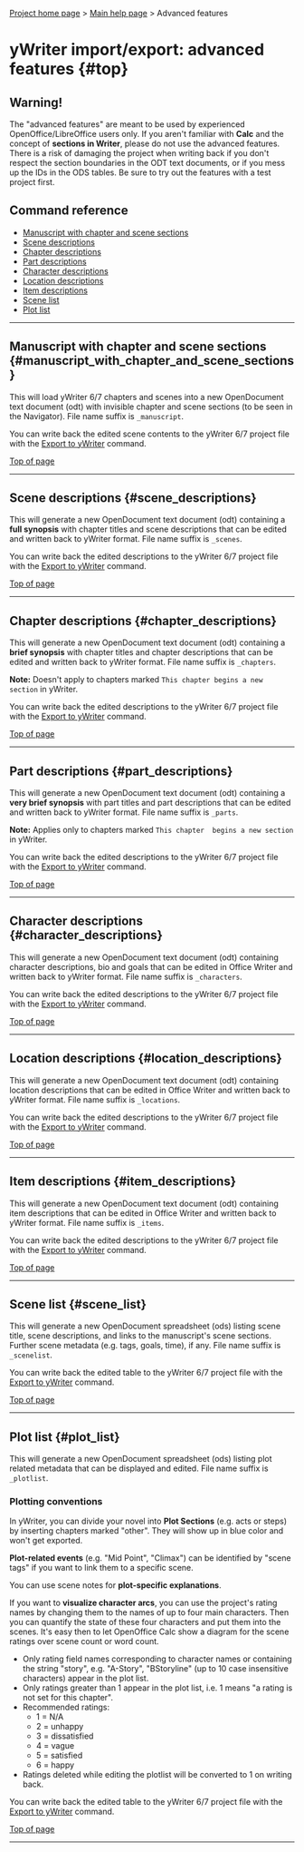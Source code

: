 [Project home page](https://peter88213.github.io/pywoo/) > [Main help page](@help@) > Advanced features

# yWriter import/export: advanced features {#top}

## Warning!

The \"advanced features\" are meant to be used by experienced
OpenOffice/LibreOffice users only. If you aren\'t familiar with **Calc**
and the concept of **sections in Writer**, please do not use the
advanced features. There is a risk of damaging the project when writing
back if you don\'t respect the section boundaries in the ODT text
documents, or if you mess up the IDs in the ODS tables. Be sure to try
out the features with a test project first.

## Command reference

-   [Manuscript with chapter and scene
    sections](#manuscript_with_chapter_and_scene_sections)
-   [Scene descriptions](#scene_descriptions)
-   [Chapter descriptions](#chapter_descriptions)
-   [Part descriptions](#part_descriptions)
-   [Character descriptions](#character_descriptions)
-   [Location descriptions](#location_descriptions)
-   [Item descriptions](#item_descriptions)
-   [Scene list](#scene_list)
-   [Plot list](#plot_list)

------------------------------------------------------------------------

## Manuscript with chapter and scene sections {#manuscript_with_chapter_and_scene_sections}

This will load yWriter 6/7 chapters and scenes into a new OpenDocument
text document (odt) with invisible chapter and scene sections (to be
seen in the Navigator). File name suffix is `_manuscript`.

You can write back the edited scene contents to the yWriter 6/7 project
file with the [Export to yWriter](help.html#export_to_ywriter) command.

[Top of page](#top)

------------------------------------------------------------------------

## Scene descriptions {#scene_descriptions}

This will generate a new OpenDocument text document (odt) containing a
**full synopsis** with chapter titles and scene descriptions that can be
edited and written back to yWriter format. File name suffix is
`_scenes`.

You can write back the edited descriptions to the yWriter 6/7 project
file with the [Export to yWriter](help.html#export_to_ywriter) command.

[Top of page](#top)

------------------------------------------------------------------------

## Chapter descriptions {#chapter_descriptions}

This will generate a new OpenDocument text document (odt) containing a
**brief synopsis** with chapter titles and chapter descriptions that can
be edited and written back to yWriter format. File name suffix is
`_chapters`.

**Note:** Doesn\'t apply to chapters marked
`This chapter begins a new section` in yWriter.

You can write back the edited descriptions to the yWriter 6/7 project
file with the [Export to yWriter](help.html#export_to_ywriter) command.

[Top of page](#top)

------------------------------------------------------------------------

## Part descriptions {#part_descriptions}

This will generate a new OpenDocument text document (odt) containing a
**very brief synopsis** with part titles and part descriptions that can
be edited and written back to yWriter format. File name suffix is
`_parts`.

**Note:** Applies only to chapters marked
`This chapter  begins a new section` in yWriter.

You can write back the edited descriptions to the yWriter 6/7 project
file with the [Export to yWriter](help.html#export_to_ywriter) command.

[Top of page](#top)

------------------------------------------------------------------------

## Character descriptions {#character_descriptions}

This will generate a new OpenDocument text document (odt) containing
character descriptions, bio and goals that can be edited in Office
Writer and written back to yWriter format. File name suffix is
`_characters`.

You can write back the edited descriptions to the yWriter 6/7 project
file with the [Export to yWriter](help.html#export_to_ywriter) command.

[Top of page](#top)

------------------------------------------------------------------------

## Location descriptions {#location_descriptions}

This will generate a new OpenDocument text document (odt) containing
location descriptions that can be edited in Office Writer and written
back to yWriter format. File name suffix is `_locations`.

You can write back the edited descriptions to the yWriter 6/7 project
file with the [Export to yWriter](help.html#export_to_ywriter) command.

[Top of page](#top)

------------------------------------------------------------------------

## Item descriptions {#item_descriptions}

This will generate a new OpenDocument text document (odt) containing
item descriptions that can be edited in Office Writer and written back
to yWriter format. File name suffix is `_items`.

You can write back the edited descriptions to the yWriter 6/7 project
file with the [Export to yWriter](help.html#export_to_ywriter) command.

[Top of page](#top)

------------------------------------------------------------------------

## Scene list {#scene_list}

This will generate a new OpenDocument spreadsheet (ods) listing scene
title, scene descriptions, and links to the manuscript\'s scene
sections. Further scene metadata (e.g. tags, goals, time), if any. File
name suffix is `_scenelist`.

You can write back the edited table to the yWriter 6/7 project file with
the [Export to yWriter](help.html#export_to_ywriter) command.

[Top of page](#top)

------------------------------------------------------------------------

## Plot list {#plot_list}

This will generate a new OpenDocument spreadsheet (ods) listing plot
related metadata that can be displayed and edited. File name suffix is
`_plotlist`.

### Plotting conventions

In yWriter, you can divide your novel into **Plot Sections** (e.g. acts
or steps) by inserting chapters marked \"other\". They will show up in
blue color and won\'t get exported.

**Plot-related events** (e.g. \"Mid Point\", \"Climax\") can be
identified by \"scene tags\" if you want to link them to a specific
scene.

You can use scene notes for **plot-specific explanations**.

If you want to **visualize character arcs**, you can use the project\'s
rating names by changing them to the names of up to four main
characters. Then you can quantify the state of these four characters and
put them into the scenes. It\'s easy then to let OpenOffice Calc show a
diagram for the scene ratings over scene count or word count.

-   Only rating field names corresponding to character names or
    containing the string \"story\", e.g. \"A-Story\", \"BStoryline\"
    (up to 10 case insensitive characters) appear in the plot list.
-   Only ratings greater than 1 appear in the plot list, i.e. 1 means
    \"a rating is not set for this chapter\".
-   Recommended ratings:
    -   1 = N/A
    -   2 = unhappy
    -   3 = dissatisfied
    -   4 = vague
    -   5 = satisfied
    -   6 = happy
-   Ratings deleted while editing the plotlist will be converted to 1 on
    writing back.

You can write back the edited table to the yWriter 6/7 project file with
the [Export to yWriter](help.html#export_to_ywriter) command.

[Top of page](#top)

------------------------------------------------------------------------
